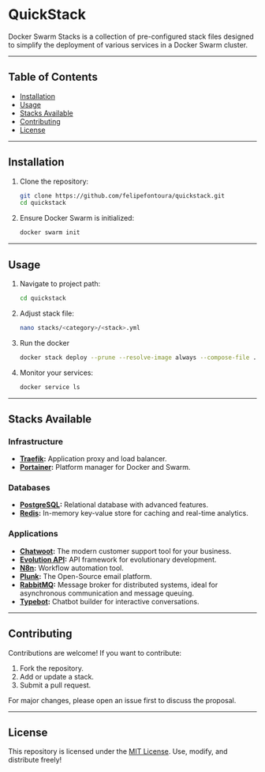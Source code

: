 # QuickStack

Docker Swarm Stacks is a collection of pre-configured stack files designed to simplify the deployment of various services in a Docker Swarm cluster.

---

## Table of Contents

- [Installation](#installation)
- [Usage](#usage)
- [Stacks Available](#stacks-available)
- [Contributing](#contributing)
- [License](#license)

---

## Installation

1. Clone the repository:

   ```bash
   git clone https://github.com/felipefontoura/quickstack.git
   cd quickstack
   ```

2. Ensure Docker Swarm is initialized:

   ```bash
   docker swarm init
   ```

---

## Usage

1. Navigate to project path:

   ```bash
   cd quickstack
   ```

2. Adjust stack file:

   ```bash
   nano stacks/<category>/<stack>.yml
   ```

2. Run the docker

   ```bash
   docker stack deploy --prune --resolve-image always --compose-file ./<category>/<stack>/docker-compose.yml stack
   ```

3. Monitor your services:

   ```bash
   docker service ls
   ```

---

## Stacks Available

### Infrastructure

- **[Traefik](stacks/infra/traefik/):** Application proxy and load balancer.
- **[Portainer](stacks/infra/portainer/):** Platform manager for Docker and Swarm.

### Databases

- **[PostgreSQL](stacks/db/postgres/):** Relational database with advanced features.
- **[Redis](stacks/db/redis/):** In-memory key-value store for caching and real-time analytics.

### Applications

- **[Chatwoot](stacks/app/chatwoot/):** The modern customer support tool for your business.
- **[Evolution API](stacks/app/evolution-api/):** API framework for evolutionary development.
- **[N8n](stacks/app/n8n/):** Workflow automation tool.
- **[Plunk](stacks/app/plunk/):** The Open-Source email platform.
- **[RabbitMQ](stacks/app/rabbitmq/):** Message broker for distributed systems, ideal for asynchronous communication and message queuing.
- **[Typebot](stacks/app/typebot/):** Chatbot builder for interactive conversations.

---

## Contributing

Contributions are welcome! If you want to contribute:

1. Fork the repository.
2. Add or update a stack.
3. Submit a pull request.

For major changes, please open an issue first to discuss the proposal.

---

## License

This repository is licensed under the [MIT License](https://choosealicense.com/licenses/mit/). Use, modify, and distribute freely!

